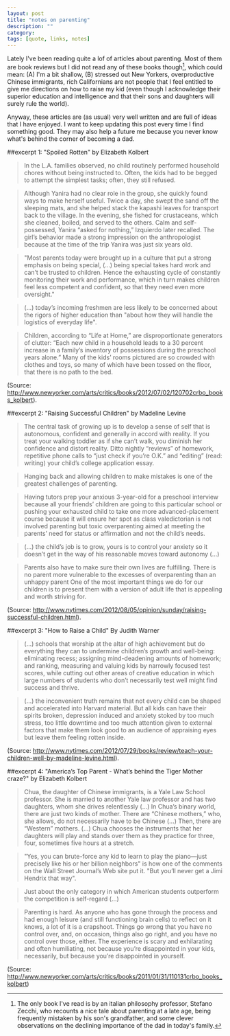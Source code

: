 ```yaml
---
layout: post
title: "notes on parenting"
description: ""
category: 
tags: [quote, links, notes]
---
```



Lately I've been reading quite a lof of articles about parenting. Most of them are book reviews but I did not read any of these books though[^nota-zecchi], which could mean: (A) I'm a bit shallow, (B) stressed out New Yorkers, overproductive Chinese immigrants, rich Californians are not people that I feel entitled to give me directions on how to raise my kid (even though I acknowledge their superior education and intelligence and that their sons and daughters will surely rule the world).

[^nota-zecchi]: The only book I've read is by an italian philosophy professor, Stefano Zecchi, who recounts a nice tale about parenting at a late age, being frequently mistaken by his son's grandfather, and some clever observations on the declining importance of the dad in today's family.

Anyway, these articles are (as usual) very well written and are full of ideas that I have enjoyed. I want to keep updating this post every time I find something good. They may also help a future me because you never know what's behind the corner of becoming a dad.


##excerpt 1: "Spoiled Rotten" by Elizabeth Kolbert

> In the L.A. families observed, no child routinely performed household chores without being instructed to. Often, the kids had to be begged to attempt the simplest tasks; often, they still refused.

> Although Yanira had no clear role in the group, she quickly found ways to make herself useful. Twice a day, she swept the sand off the sleeping mats, and she helped stack the kapashi leaves for transport back to the village. In the evening, she fished for crustaceans, which she cleaned, boiled, and served to the others. Calm and self-possessed, Yanira “asked for nothing,” Izquierdo later recalled. The girl’s behavior made a strong impression on the anthropologist because at the time of the trip Yanira was just six years old.

>"Most parents today were brought up in a culture that put a strong emphasis on being special, (...) being special takes hard work and can’t be trusted to children. Hence the exhausting cycle of constantly monitoring their work and performance, which in turn makes children feel less competent and confident, so that they need even more oversight."

> (...) today’s incoming freshmen are less likely to be concerned about the rigors of higher education than "about how they will handle the logistics of everyday life".

> Children, according to “Life at Home,” are disproportionate generators of clutter: “Each new child in a household leads to a 30 percent increase in a family’s inventory of possessions during the preschool years alone.” Many of the kids’ rooms pictured are so crowded with clothes and toys, so many of which have been tossed on the floor, that there is no path to the bed.

(Source:  <http://www.newyorker.com/arts/critics/books/2012/07/02/120702crbo_books_kolbert>).

##excerpt 2: "Raising Successful Children" by Madeline Levine

> The central task of growing up is to develop a sense of self that is autonomous, confident and generally in accord with reality. If you treat your walking toddler as if she can’t walk, you diminish her confidence and distort reality. Ditto nightly “reviews” of homework, repetitive phone calls to “just check if you’re O.K.” and “editing” (read: writing) your child’s college application essay.

> Hanging back and allowing children to make mistakes is one of the greatest challenges of parenting.

> Having tutors prep your anxious 3-year-old for a preschool interview because all your friends’ children are going to this particular school or pushing your exhausted child to take one more advanced-placement course because it will ensure her spot as class valedictorian is not involved parenting but toxic overparenting aimed at meeting the parents’ need for status or affirmation and not the child’s needs.

> (...) the child’s job is to grow, yours is to control your anxiety so it doesn’t get in the way of his reasonable moves toward autonomy (...)

> Parents also have to make sure their own lives are fulfilling. There is no parent more vulnerable to the excesses of overparenting than an unhappy parent One of the most important things we do for our children is to present them with a version of adult life that is appealing and worth striving for.

(Source: <http://www.nytimes.com/2012/08/05/opinion/sunday/raising-successful-children.html>).

##excerpt 3: "How to Raise a Child" By Judith Warner

> (...) schools that worship at the altar of high achievement but do everything they can to undermine children’s growth and well-being: eliminating recess; assigning mind-deadening amounts of homework; and ranking, measuring and valuing kids by narrowly focused test scores, while cutting out other areas of creative education in which large numbers of students who don’t necessarily test well might find success and thrive.

> (...) the inconvenient truth remains that not every child can be shaped and accelerated into Harvard material. But all kids can have their spirits broken, depression induced and anxiety stoked by too much stress, too little downtime and too much attention given to external factors that make them look good to an audience of appraising eyes but leave them feeling rotten inside.

(Source: <http://www.nytimes.com/2012/07/29/books/review/teach-your-children-well-by-madeline-levine.html>).


##excerpt 4: "America’s Top Parent - What’s behind the Tiger Mother craze?"  by Elizabeth Kolbert

> Chua, the daughter of Chinese immigrants, is a Yale Law School professor. She is married to another Yale law professor and has two daughters, whom she drives relentlessly (...) In Chua’s binary world, there are just two kinds of mother. There are “Chinese mothers,” who, she allows, do not necessarily have to be Chinese (...) Then, there are “Western” mothers. (...) Chua chooses the instruments that her daughters will play and stands over them as they practice for three, four, sometimes five hours at a stretch.

> "Yes, you can brute-force any kid to learn to play the piano—just precisely like his or her billion neighbors" is how one of the comments on the Wall Street Journal’s Web site put it. "But you’ll never get a Jimi Hendrix that way".

> Just about the only category in which American students outperform the competition is self-regard (...)

> Parenting is hard. As anyone who has gone through the process and had enough leisure (and still functioning brain cells) to reflect on it knows, a lot of it is a crapshoot. Things go wrong that you have no control over, and, on occasion, things also go right, and you have no control over those, either. The experience is scary and exhilarating and often humiliating, not because you’re disappointed in your kids, necessarily, but because you’re disappointed in yourself.

(Source: <http://www.newyorker.com/arts/critics/books/2011/01/31/110131crbo_books_kolbert>)
